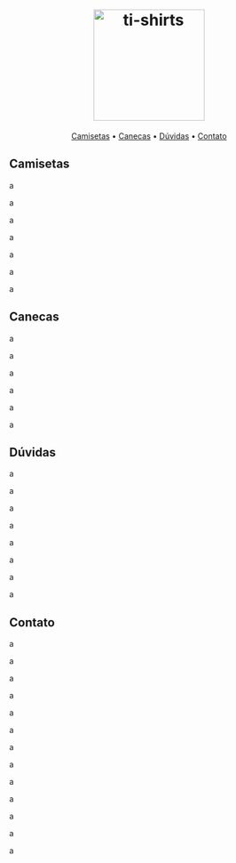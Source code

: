 <h1 align="center"><img src="https://github.com/ti-shirts/store/blob/master/logo-ti-shirt.png" width="200" alt="ti-shirts"></h1>


<p align="center">
    <a href="#Camisetas">Camisetas</a> &bull;
    <a href="#Canecas">Canecas</a> &bull;
    <a href="#Dúvidas">Dúvidas</a> &bull;
    <a href="#Contato">Contato</a>
</p>

## Camisetas

a

a

a

a

a

a

a





## Canecas


a

a

a

a

a

a






## Dúvidas



a

a

a

a

a

a

a

a




## Contato

a

a

a

a

a

a

a

a

a

a

a

a

a

